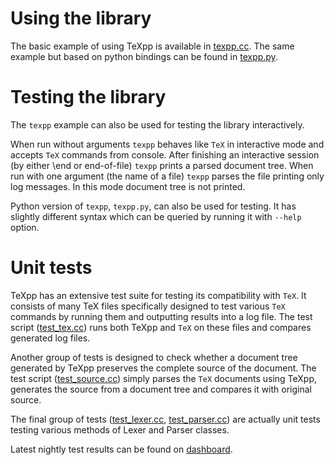 # Using the library #

The basic example of using TeXpp is available in [texpp.cc](http://code.google.com/p/texpp/source/browse/trunk/tests/texpp.cc). The same example but based on python bindings can be found in [texpp.py](http://code.google.com/p/texpp/source/browse/trunk/hrefkeywords/texpp.py).

# Testing the library #

The `texpp` example can also be used for testing the library interactively.

When run without arguments `texpp` behaves like `TeX` in interactive mode and accepts `TeX` commands from console. After finishing an interactive session (by either \end or end-of-file) `texpp` prints a parsed document tree.
When run with one argument (the name of a file) `texpp` parses the file printing only log messages. In this mode document tree is not printed.

Python version of `texpp`, `texpp.py`, can also be used for testing. It has slightly different syntax which can be queried by running it with `--help` option.

# Unit tests #

TeXpp has an extensive test suite for testing its compatibility with `TeX`. It consists of many TeX files specifically designed to test various `TeX` commands by running them and outputting results into a log file. The test script ([test\_tex.cc](http://code.google.com/p/texpp/source/browse/trunk/tests/tex/test_tex.cc)) runs both TeXpp and `TeX` on these files and compares generated log files.

Another group of tests is designed to check whether a document tree generated by TeXpp preserves the complete source of the document. The test script ([test\_source.cc](http://code.google.com/p/texpp/source/browse/trunk/tests/tex/test_source.cc)) simply parses the `TeX` documents using TeXpp, generates the source from a document tree and compares it with original source.

The final group of tests ([test\_lexer.cc](http://code.google.com/p/texpp/source/browse/trunk/tests/test_lexer.cc), [test\_parser.cc](http://code.google.com/p/texpp/source/browse/trunk/tests/test_parser.cc)) are actually unit tests testing various methods of Lexer and Parser classes.

Latest nightly test results can be found on [dashboard](http://my.cdash.org/index.php?project=TeXpp).